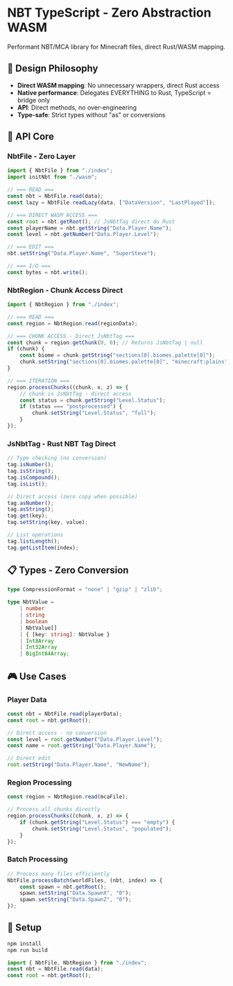 # NBT TypeScript - Zero Abstraction WASM

Performant NBT/MCA library for Minecraft files, direct Rust/WASM mapping.

## 🎯 **Design Philosophy**

- **Direct WASM mapping**: No unnecessary wrappers, direct Rust access
- **Native performance**: Delegates EVERYTHING to Rust, TypeScript = bridge only
- **API**: Direct methods, no over-engineering
- **Type-safe**: Strict types without "as" or conversions

## 🚀 **API Core**

### **NbtFile** - Zero Layer

```typescript
import { NbtFile } from "./index";
import initNbt from "./wasm";

// === READ ===
const nbt = NbtFile.read(data);
const lazy = NbtFile.readLazy(data, ["DataVersion", "LastPlayed"]);

// === DIRECT WASM ACCESS ===
const root = nbt.getRoot(); // JsNbtTag direct du Rust
const playerName = nbt.getString("Data.Player.Name");
const level = nbt.getNumber("Data.Player.Level");

// === EDIT ===
nbt.setString("Data.Player.Name", "SuperSteve");

// === I/O ===
const bytes = nbt.write();
```

### **NbtRegion** - Chunk Access Direct

```typescript
import { NbtRegion } from "./index";

// === READ ===
const region = NbtRegion.read(regionData);

// === CHUNK ACCESS - Direct JsNbtTag ===
const chunk = region.getChunk(0, 0); // Returns JsNbtTag | null
if (chunk) {
    const biome = chunk.getString("sections[0].biomes.palette[0]");
    chunk.setString("sections[0].biomes.palette[0]", "minecraft:plains");
}

// === ITERATION ===
region.processChunks((chunk, x, z) => {
    // chunk is JsNbtTag - direct access
    const status = chunk.getString("Level.Status");
    if (status === "postprocessed") {
        chunk.setString("Level.Status", "full");
    }
});
```

### **JsNbtTag** - Rust NBT Tag Direct

```typescript
// Type checking (no conversion)
tag.isNumber();
tag.isString();
tag.isCompound();
tag.isList();

// Direct access (zero copy when possible)
tag.asNumber();
tag.asString();
tag.get(key);
tag.setString(key, value);

// List operations
tag.listLength();
tag.getListItem(index);
```

## 📋 **Types - Zero Conversion**

```typescript
type CompressionFormat = "none" | "gzip" | "zlib";

type NbtValue =
    | number
    | string
    | boolean
    | NbtValue[]
    | { [key: string]: NbtValue }
    | Int8Array
    | Int32Array
    | BigInt64Array;
```

## 🎮 **Use Cases**

### **Player Data**

```typescript
const nbt = NbtFile.read(playerData);
const root = nbt.getRoot();

// Direct access - no conversion
const level = root.getNumber("Data.Player.Level");
const name = root.getString("Data.Player.Name");

// Direct edit
root.setString("Data.Player.Name", "NewName");
```

### **Region Processing**

```typescript
const region = NbtRegion.read(mcaFile);

// Process all chunks directly
region.processChunks((chunk, x, z) => {
    if (chunk.getString("Level.Status") === "empty") {
        chunk.setString("Level.Status", "populated");
    }
});
```

### **Batch Processing**

```typescript
// Process many files efficiently
NbtFile.processBatch(worldFiles, (nbt, index) => {
    const spawn = nbt.getRoot();
    spawn.setString("Data.SpawnX", "0");
    spawn.setString("Data.SpawnZ", "0");
});
```

## 🔧 **Setup**

```bash
npm install
npm run build
```

```typescript
import { NbtFile, NbtRegion } from "./index";
const nbt = NbtFile.read(data);
const root = nbt.getRoot();
```
